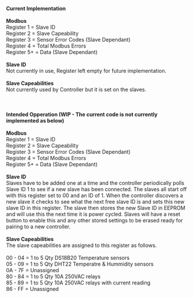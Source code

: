 **Current Implementation**<br />
<br />
**Modbus**<br />
Register 1 = Slave ID<br />
Register 2 = Slave Capeability<br />
Register 3 = Sensor Error Codes (Slave Dependant)<br />
Register 4 = Total Modbus Errors<br />
Register 5+ = Data (Slave Dependant)<br />
<br />
**Slave ID**<br />
Not currently in use, Register left empty for future implementation.<br />
<br />
**Slave Capeabilities**<br />
Not currently used by Controller but it is set on the slaves.<br />
<br />
<br />
<br />
**Intended Opperation (WIP - The current code is not currently implemented as below)**<br />
<br />
**Modbus**<br />
Register 1 = Slave ID<br />
Register 2 = Slave Capeability<br />
Register 3 = Sensor Error Codes (Slave Dependant)<br />
Register 4 = Total Modbus Errors<br />
Register 5+ = Data (Slave Dependant)<br />
<br />
**Slave ID**<br />
Slaves have to be added one at a time and the controller periodically polls Slave ID 1 to see if a new slave has been connected. The slaves all start off with this register set to 00 and an ID of 1. When the controller discovers a new slave it checks to see what the next free slave ID is and sets this new slave ID in this register. The slave then stores the new Slave ID in EEPROM and will use this the next time it is power cycled.  Slaves will have a reset button to enable this and any other stored settings to be erased ready for pairing to a new controller.<br />
<br />
**Slave Capeabilities**<br />
The slave capeabilities are assigned to this register as follows. <br />
<br />
00 - 04 =  1 to 5 Qty DS18B20 Temperature sensors<br />
05 - 09 =  1 to 5 Qty DHT22 Temperatre & Hummidity sensors<br />
0A - 7F =  Unassigned<br />
80 - 84 =  1 to 5 Qty 10A 250VAC relays<br />
85 - 89 =  1 to 5 Qty 10A 250VAC relays with current reading<br />
86 - FF =  Unassigned<br />
